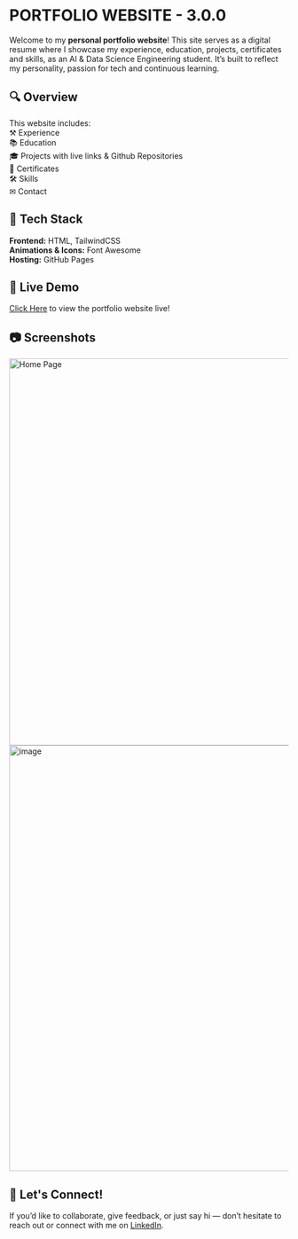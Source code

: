 # PORTFOLIO WEBSITE - 3.0.0

Welcome to my **personal portfolio website**! This site serves as a digital resume where I showcase my experience, education, projects, certificates and skills, as an AI & Data Science Engineering student. It’s built to reflect my personality, passion for tech and continuous learning.

## 🔍 Overview
This website includes:<br>
⚒ Experience<br>
📚 Education<br>
🎓 Projects with live links & Github Repositories<br>
📜 Certificates<br>
🛠 Skills<br>
✉ Contact<br>

## 🧰 Tech Stack
**Frontend:** HTML, TailwindCSS<br>
**Animations & Icons:** Font Awesome<br>
**Hosting:** GitHub Pages<br>

## 🚀 Live Demo
[Click Here](https://ommore86.github.io/Portfolio/) to view the portfolio website live!

## 📷 Screenshots
<img width="1366" height="698" alt="Home Page" src="https://github.com/user-attachments/assets/92cc027c-5de4-49ba-a703-78fb83ecaa49" />
<img width="1366" height="768" alt="image" src="https://github.com/user-attachments/assets/6d3912e8-7941-4c68-b941-721579e70d31" />

## 🤝 Let's Connect!
If you’d like to collaborate, give feedback, or just say hi — don’t hesitate to reach out or connect with me on [LinkedIn](https://www.linkedin.com/in/om-more-b802b2281/).
